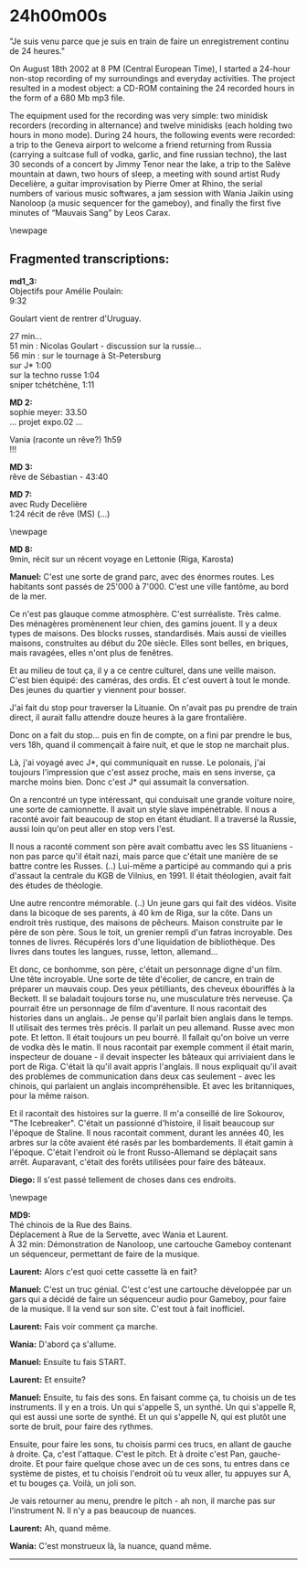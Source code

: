 # 24h00m00s

"Je suis venu parce que je suis en train de faire un enregistrement continu de 24 heures."

On August 18th 2002 at 8 PM (Central European Time), I started a 24-hour non-stop recording of my surroundings and everyday activities. The project resulted in a modest object: a CD-ROM containing the 24 recorded hours in the form of a 680 Mb mp3 file.

The equipment used for the recording was very simple: two minidisk recorders (recording in alternance) and twelve minidisks (each holding two hours in mono mode). During 24 hours, the following events were recorded: a trip to the Geneva airport to welcome a friend returning from Russia (carrying a suitcase full of vodka, garlic, and fine russian techno), the last 30 seconds of a concert by Jimmy Tenor near the lake, a trip to the Salève mountain at dawn, two hours of sleep, a meeting with sound artist Rudy Decelière, a guitar improvisation by Pierre Omer at Rhino, the serial numbers of various music softwares, a jam session with Wania Jaikin using Nanoloop (a music sequencer for the gameboy), and finally the first five minutes of “Mauvais Sang” by Leos Carax.

\newpage

## Fragmented transcriptions:

**md1_3:**  
Objectifs pour Amélie Poulain:  
9:32

Goulart vient de rentrer d'Uruguay.

27 min...  
51 min : Nicolas Goulart - discussion sur la russie...  
56 min : sur le tournage à St-Petersburg  
sur J\* 1:00  
sur la techno russe 1:04  
sniper tchétchène, 1:11

**MD 2:**  
sophie meyer: 33.50  
... projet expo.02 ...

Vania (raconte un rêve?) 1h59  
!!!

**MD 3:**  
rêve de Sébastian - 43:40

**MD 7:**  
avec Rudy Decelière  
1:24 récit de rêve (MS)
(...) 

\newpage

**MD 8:**  
9min, récit sur un récent voyage en Lettonie (Riga, Karosta)

**Manuel:** C'est une sorte de grand parc, avec des énormes routes. Les habitants sont passés de 25'000 à 7'000. C'est une ville fantôme, au bord de la mer.

Ce n'est pas glauque comme atmosphère. C'est surréaliste. Très calme. Des ménagères promènenent leur chien, des gamins jouent. Il y a deux types de maisons. Des blocks russes, standardisés. Mais aussi de vieilles maisons, construites au début du 20e siècle. Elles sont belles, en briques, mais ravagées, elles n'ont plus de fenêtres.

Et au milieu de tout ça, il y a ce centre culturel, dans une veille maison. C'est bien équipé: des caméras, des ordis. Et c'est ouvert à tout le monde. Des jeunes du quartier y viennent pour bosser. 

J'ai fait du stop pour traverser la Lituanie. On n'avait pas pu prendre de train direct, il aurait fallu attendre douze heures à la gare frontalière.
  
Donc on a fait du stop... puis en fin de compte, on a fini par prendre le bus, vers 18h, quand il commençait à faire nuit, et que le stop ne marchait plus. 
 
Là, j'ai voyagé avec J\*, qui communiquait en russe. Le polonais, j'ai toujours l'impression que c'est assez proche, mais en sens inverse, ça marche moins bien. Donc c'est J\* qui assumait la conversation.

On a rencontré un type intéressant, qui conduisait une grande voiture noire, une sorte de camionnette. Il avait un style slave impénétrable. Il nous a raconté avoir fait beaucoup de stop en étant étudiant. Il a traversé la Russie, aussi loin qu'on peut aller en stop vers l'est. 

Il nous a raconté comment son père avait combattu avec les SS lituaniens - non pas parce qu'il était nazi, mais parce que c'était une manière de se battre contre les Russes. (..) Lui-même a participé au commando qui a pris d'assaut la centrale du KGB de Vilnius, en 1991. Il était théologien, avait fait des études de théologie.

Une autre rencontre mémorable. (..) Un jeune gars qui fait des vidéos. Visite dans la bicoque de ses parents, à 40 km de Riga, sur la côte. Dans un endroit très rustique, des maisons de pêcheurs. Maison construite par le père de son père. Sous le toit, un grenier rempli d'un fatras incroyable. Des tonnes de livres. Récupérés lors d'une liquidation de bibliothèque. Des livres dans toutes les langues, russe, letton, allemand... 

Et donc, ce bonhomme, son père, c'était un personnage digne d'un film. Une tête incroyable. Une sorte de tête d'écolier, de cancre, en train de préparer un mauvais coup. Des yeux pétilliants, des cheveux ébouriffés à la Beckett. Il se baladait toujours torse nu, une musculature très nerveuse. Ça pourrait être un personnage de film d'aventure. Il nous racontait des histories dans un anglais.. Je pense qu'il parlait bien anglais dans le temps. Il utilisait des termes très précis. Il parlait un peu allemand. Russe avec mon pote. Et letton. Il était toujours un peu bourré. Il fallait qu'on boive un verre de vodka dès le matin. Il nous racontait par exemple comment il était marin, inspecteur de douane - il devait inspecter les bâteaux qui arriviaient dans le port de Riga. C'était là qu'il avait appris l'anglais. Il nous expliquait qu'il avait des problèmes de communication dans deux cas seulement - avec les chinois, qui parlaient un anglais incompréhensible. Et avec les britanniques, pour la même raison.

Et il racontait des histoires sur la guerre. Il m'a conseillé de lire Sokourov, "The Icebreaker". C'était un passionné d'histoire, il lisait beaucoup sur l'époque de Staline. Il nous racontait comment, durant les années 40, les arbres sur la côte avaient été rasés par les bombardements. Il était gamin à l'époque. C'était l'endroit où le front Russo-Allemand se déplaçait sans arrêt. Auparavant, c'était des forêts utilisées pour faire des bâteaux.

**Diego:** Il s'est passé tellement de choses dans ces endroits. 

\newpage

**MD9:**  
Thé chinois de la Rue des Bains.  
Déplacement à Rue de la Servette, avec Wania et Laurent.  
À 32 min: Démonstration de Nanoloop, une cartouche Gameboy contenant un séquenceur, permettant de faire de la musique.

**Laurent:** Alors c'est quoi cette cassette là en fait?

**Manuel:** C'est un truc génial. C'est c'est une cartouche développée par un gars qui a décidé de faire un séquenceur audio pour Gameboy, pour faire de la musique. Il la vend sur son site. C'est tout à fait inofficiel. 

**Laurent:** Fais voir comment ça marche.

**Wania:** D'abord ça s'allume.

**Manuel:** Ensuite tu fais START.

**Laurent:** Et ensuite?

**Manuel:** Ensuite, tu fais des sons. En faisant comme ça, tu choisis un de tes instruments. Il y en a trois. Un qui s'appelle S, un synthé. Un qui s'appelle R, qui est aussi une sorte de synthé. Et un qui s'appelle N, qui est plutôt une sorte de bruit, pour faire des rythmes.

Ensuite, pour faire les sons, tu choisis parmi ces trucs, en allant de gauche à droite. Ça, c'est l'attaque. C'est le pitch. Et à droite c'est Pan, gauche-droite. Et pour faire quelque chose avec un de ces sons, tu entres dans ce système de pistes, et tu choisis l'endroit où tu veux aller, tu appuyes sur A, et tu bouges ça. Voilà, un joli son.

Je vais retourner au menu, prendre le pitch - ah non, il marche pas sur l'instrument N. Il n'y a pas beaucoup de nuances.

**Laurent:** Ah, quand même.

**Wania:** C'est monstrueux là, la nuance, quand même.

***



